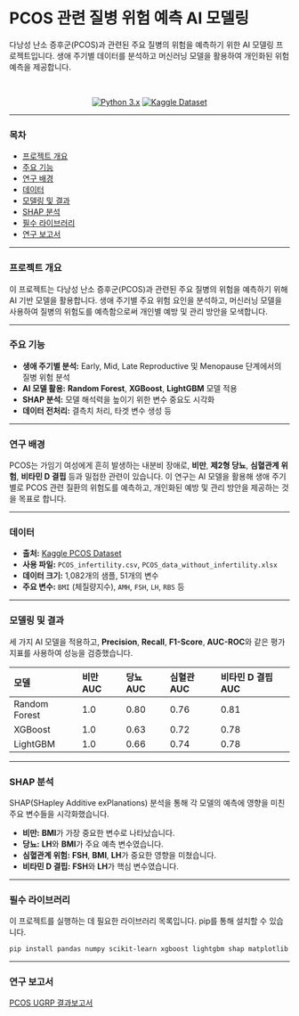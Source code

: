 # **PCOS 관련 질병 위험 예측 AI 모델링**

다낭성 난소 증후군(PCOS)과 관련된 주요 질병의 위험을 예측하기 위한 AI 모델링 프로젝트입니다. 생애 주기별 데이터를 분석하고 머신러닝 모델을 활용하여 개인화된 위험 예측을 제공합니다.

<br>

<div align="center">
  
  [![Python 3.x](https://img.shields.io/badge/Python-3.x-blue)](https://www.python.org/)
  [![Kaggle Dataset](https://img.shields.io/badge/Dataset-Kaggle-orange)](https://www.kaggle.com/code/jagatheeswari/pcos-dataset)

</div>

---

### **목차**

- [프로젝트 개요](#-프로젝트-개요)
- [주요 기능](#-주요-기능)
- [연구 배경](#-연구-배경)
- [데이터](#-데이터)
- [모델링 및 결과](#-모델링-및-결과)
- [SHAP 분석](#-shap-분석)
- [필수 라이브러리](#-필수-라이브러리)
- [연구 보고서](#-연구-보고서)

---

### **<a id="프로젝트-개요"></a> 프로젝트 개요**

이 프로젝트는 다낭성 난소 증후군(PCOS)과 관련된 주요 질병의 위험을 예측하기 위해 AI 기반 모델을 활용합니다. 생애 주기별 주요 위험 요인을 분석하고, 머신러닝 모델을 사용하여 질병의 위험도를 예측함으로써 개인별 예방 및 관리 방안을 모색합니다.

---

### **<a id="주요-기능"></a> 주요 기능**

-   **생애 주기별 분석:** Early, Mid, Late Reproductive 및 Menopause 단계에서의 질병 위험 분석
-   **AI 모델 활용:** **Random Forest**, **XGBoost**, **LightGBM** 모델 적용
-   **SHAP 분석:** 모델 해석력을 높이기 위한 변수 중요도 시각화
-   **데이터 전처리:** 결측치 처리, 타겟 변수 생성 등

---

### **<a id="연구-배경"></a> 연구 배경**

PCOS는 가임기 여성에게 흔히 발생하는 내분비 장애로, **비만**, **제2형 당뇨**, **심혈관계 위험**, **비타민 D 결핍** 등과 밀접한 관련이 있습니다. 이 연구는 AI 모델을 활용해 생애 주기별로 PCOS 관련 질환의 위험도를 예측하고, 개인화된 예방 및 관리 방안을 제공하는 것을 목표로 합니다.

---

### **<a id="데이터"></a> 데이터**

-   **출처:** [Kaggle PCOS Dataset](https://www.kaggle.com/code/jagatheeswari/pcos-dataset)
-   **사용 파일:** `PCOS_infertility.csv`, `PCOS_data_without_infertility.xlsx`
-   **데이터 크기:** 1,082개의 샘플, 51개의 변수
-   **주요 변수:** `BMI` (체질량지수), `AMH`, `FSH`, `LH`, `RBS` 등

---

### **<a id="모델링-및-결과"></a> 모델링 및 결과**

세 가지 AI 모델을 적용하고, **Precision**, **Recall**, **F1-Score**, **AUC-ROC**와 같은 평가 지표를 사용하여 성능을 검증했습니다.

| 모델            | 비만 AUC | 당뇨 AUC | 심혈관 AUC | 비타민 D 결핍 AUC |
| :-------------- | :------- | :------- | :--------- | :---------------- |
| Random Forest   | 1.0      | 0.80     | 0.76       | 0.81              |
| XGBoost         | 1.0      | 0.63     | 0.72       | 0.78              |
| LightGBM        | 1.0      | 0.66     | 0.74       | 0.78              |

---

### **<a id="shap-분석"></a> SHAP 분석**

SHAP(SHapley Additive exPlanations) 분석을 통해 각 모델의 예측에 영향을 미친 주요 변수들을 시각화했습니다.

-   **비만:** **BMI**가 가장 중요한 변수로 나타났습니다.
-   **당뇨:** **LH**와 **BMI**가 주요 예측 변수였습니다.
-   **심혈관계 위험:** **FSH**, **BMI**, **LH**가 중요한 영향을 미쳤습니다.
-   **비타민 D 결핍:** **FSH**와 **LH**가 핵심 변수였습니다.

---

### **<a id="필수-라이브러리"></a> 필수 라이브러리**

이 프로젝트를 실행하는 데 필요한 라이브러리 목록입니다. pip를 통해 설치할 수 있습니다.

```bash
pip install pandas numpy scikit-learn xgboost lightgbm shap matplotlib
```
---
### **<a id="연구-보고서"></a> 연구 보고서**
[PCOS UGRP 결과보고서](./PCOS-ugrp결과보고서.pdf)
